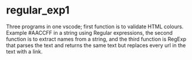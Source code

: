 # regular_exp1
Three programs in one vscode; first function is to validate HTML colours. Example #AACCFF in a string using Regular expressions, the second function is to extract names from a string, and the third function is RegExp that parses the text and returns the same text but replaces every url in the text with a link. 
